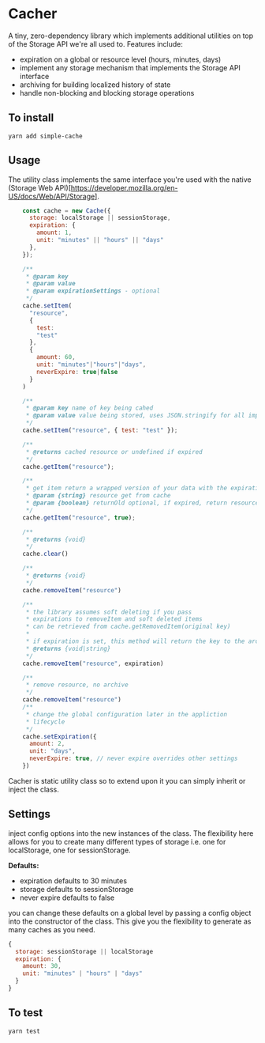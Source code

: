 # Cacher

A tiny, zero-dependency library which implements additional utilities on top of the Storage API we're all used to. Features include:
- expiration on a global or resource level (hours, minutes, days)
- implement any storage mechanism that implements the Storage API interface
- archiving for building localized history of state
- handle non-blocking and blocking storage operations

## To install

```
yarn add simple-cache
```

## Usage

The utility class implements the same interface you're used with the native (Storage Web API)[https://developer.mozilla.org/en-US/docs/Web/API/Storage].

```js
    const cache = new Cache({
      storage: localStorage || sessionStorage,
      expiration: {
        amount: 1,
        unit: "minutes" || "hours" || "days"
      },
    });

    /**
     * @param key
     * @param value
     * @param expirationSettings - optional
     */
    cache.setItem(
      "resource",
      {
        test:
        "test"
      },
      {
        amount: 60,
        unit: "minutes"|"hours"|"days",
        neverExpire: true|false
      }
    )

    /**
     * @param key name of key being cahed
     * @param value value being stored, uses JSON.stringify for all implemenations currently
     */
    cache.setItem("resource", { test: "test" });

    /**
     * @returns cached resource or undefined if expired
     */
    cache.getItem("resource");

    /**
     * get item return a wrapped version of your data with the expiration date and settings
     * @param {string} resource get from cache
     * @param {boolean} returnOld optional, if expired, return resource and expiration time
     */
    cache.getItem("resource", true);

    /**
     * @returns {void}
     */
    cache.clear()

    /**
     * @returns {void}
     */
    cache.removeItem("resource")

    /**
     * the library assumes soft deleting if you pass
     * expirations to removeItem and soft deleted items
     * can be retrieved from cache.getRemovedItem(original key)
     *
     * if expiration is set, this method will return the key to the archived resource
     * @returns {void|string}
     */
    cache.removeItem("resource", expiration)

    /**
     * remove resource, no archive
     */
    cache.removeItem("resource")
    /**
     * change the global configuration later in the appliction
     * lifecycle
     */
    cache.setExpiration({
      amount: 2,
      unit: "days",
      neverExpire: true, // never expire overrides other settings
    })
```

Cacher is static utility class so to extend upon it you can simply inherit or inject the class.

## Settings
inject config options into the new instances of the class. The flexibility here allows for you to create many different types of storage i.e. one for localStorage, one for sessionStorage.

**Defaults:**
- expiration defaults to 30 minutes
- storage defaults to sessionStorage
- never expire defaults to false

you can change these defaults on a global level by passing a config object into the constructor of the class. This give you the flexibility to generate as many caches as you need.

```js
{
  storage: sessionStorage || localStorage
  expiration: {
    amount: 30,
    unit: "minutes" | "hours" | "days"
  }
}
```

## To test
```
yarn test
```
